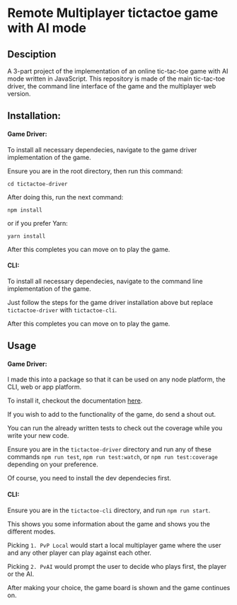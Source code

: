 # Remote Multiplayer tictactoe game with AI mode

## Desciption

A 3-part project of the implementation of an online tic-tac-toe game with AI mode written in JavaScript. This repository is made of the main tic-tac-toe driver, the command line interface of the game and the multiplayer web version.

## Installation:

#### Game Driver:
To install all necessary dependecies, navigate to the game driver implementation of the game. 

Ensure you are in the root directory, then run this command:

    cd tictactoe-driver

After doing this, run the next command:

    npm install

or if you prefer Yarn:

    yarn install

After this completes you can move on to play the game.

#### CLI:
To install all necessary dependecies, navigate to the command line implementation of the game. 

Just follow the steps for the game driver installation above but replace `tictactoe-driver` with `tictactoe-cli`.

After this completes you can move on to play the game.

## Usage

#### Game Driver:
I made this into a package so that it can be used on any node platform, the CLI, web or app platform.

To install it, checkout the documentation [here](https://www.npmjs.com/package/@paulofili/tictactoe).

If you wish to add to the functionality of the game, do send a shout out.

You can run the already written tests to check out the coverage while you write your new code.

Ensure you are in the `tictactoe-driver` directory and run any of these commands `npm run test`, `npm run test:watch`, or `npm run test:coverage` depending on your preference.

Of course, you need to install the dev dependecies first.



#### CLI:
Ensure you are in the `tictactoe-cli` directory, and run `npm run start`. 

This shows you some information about the game and shows you the different modes.

Picking `1. PvP Local` would start a local multiplayer game where the user and any other player can play against each other.

Picking `2. PvAI` would prompt the user to decide who plays first, the player or the AI.

After making your choice, the game board is shown and the game continues on.

